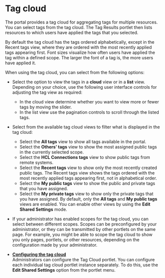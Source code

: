 # Tag cloud



The portal provides a tag cloud for aggregating tags for multiple resources. You can select tags from the tag cloud. The Tag Results portlet then lists resources to which users have applied the tags that you selected.

By default the tag cloud has the tags ordered alphabetically, except in the Recent tags view, where they are ordered with the most recently applied tags appearing first. Font sizes visualize how often users have applied the tag within a defined scope. The larger the font of a tag is, the more users have applied it.

When using the tag cloud, you can select from the following options:

-   Select the option to view the tags in a **cloud** view or in a **list** view. Depending on your choice, use the following user interface controls for adjusting the tag view as required:
    -   In the cloud view determine whether you want to view more or fewer tags by moving the slider.
    -   In the list view use the pagination controls to scroll through the listed tags.
-   Select from the available tag cloud views to filter what is displayed in the tag cloud:

    -   Select the **All tags** view to show all tags available in the portal.
    -   Select the **Others’ tags** view to show the most assigned public tags in the currently selected scope.
    -   Select the **HCL Connections tags** view to show public tags from remote systems.
    -   Select the **Recent tags** view to show only the most recently created public tags. The Recent tags view shows the tags ordered with the most recently applied tags appearing first, not in alphabetical order.
    -   Select the **My public tags** view to show the public and private tags that you have assigned.
    -   Select the **My private tags** view to show only the private tags that you have assigned.
    By default, only the **All tags** and **My public tags** views are enabled. You can enable other views by using the **Edit Shared Settings** mode.

-   If your administrator has enabled scopes for the tag cloud, you can select between different scopes. Scopes can be preconfigured by your administrator, or they can be transmitted by other portlets on the same page. For example, you might be able to scope the tag cloud to show you only pages, portlets, or other resources, depending on the configuration made by your administrator.

-   **[Configuring the tag cloud](tag_cloud_cfg.md)**  
Administrators can configure the Tag Cloud portlet. You can configure each individual tag cloud portlet instance separately. To do this, use the **Edit Shared Settings** option from the portlet menu.

